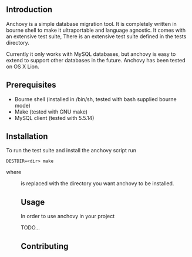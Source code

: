 Introduction
------------

Anchovy is a simple database migration tool. It is completely written in
bourne shell to make it ultraportable and language agnostic. It comes with an
extensive test suite, There is an extensive test suite defined in the tests
directory.

Currently it only works with MySQL databases, but anchovy is easy to extend to
support other databases in the future. Anchovy has been tested on OS X Lion.

Prerequisites
-------------
* Bourne shell (installed in /bin/sh, tested with bash supplied bourne mode)
* Make (tested with GNU make)
* MySQL client (tested with 5.5.14)

Installation
------------
To run the test suite and install the anchovy script run

    DESTDIR=<dir> make

where <dir> is replaced with the directory you want anchovy to be installed.

Usage
-----
In order to use anchovy in your project 

TODO...

Contributing
------------
